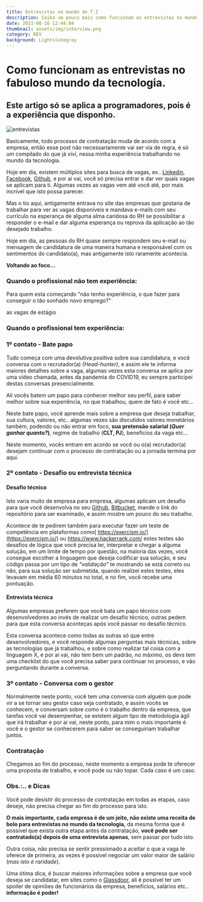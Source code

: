 ```yaml
---
title: Entrevistas no mundo de T.I
description: Saiba um pouco mais como funcionam as entrevistas no mundo da técnologia
date: 2021-08-16 12:44:04
thumbnail: assets/img/interview.png
category: DEV
background: Lightslategray
---
```

# Como funcionam as entrevistas no fabuloso mundo da tecnologia.

## **Este artigo só se aplica a programadores, pois é a experiência que disponho.**

![entrevistas](assets/img/interview.png "entrevistas")

Basicamente, todo processo de contratação muda de acordo com a empresa, então esse post não necessariamente vai ser via de regra, é só um compilado do que já vivi, nessa minha experiência trabalhando no mundo da tecnologia.

Hoje em dia, existem múltiplos sites para busca de vagas, ex.. [Linkedin](https://www.linkedin.com/feed/), [Facebook](https://www.facebook.com/groups/frontendvagas), [Github](https://github.com/frontendbr/vagas), e por ai vai, você só precisa entrar e dar ver quais vagas se aplicam para ti. Algumas vezes as vagas vem até você até, por mais incrível que isto possa parecer.

Mas o tio aqui, antigamente entrava no site das empresas que gostaria de trabalhar para ver as vagas disponíveis e mandava e-mails com seu currículo na esperança de alguma alma caridosa do RH se possibilitar a responder o e-mail e dar alguma esperança ou reprova da aplicação ao tão desejado trabalho. 

Hoje em dia, as pessoas do RH quase sempre respondem seu e-mail ou mensagem de candidatura de uma maneira humana e responsável com os sentimentos do candidato(a), mas antigamente isto raramente acontecia.

**Voltando ao foco...**

### **Quando o profissional não tem experiência:**

Para quem esta começando "não tenho experiência, o que fazer para conseguir o tão sonhado novo emprego?"

as vagas de estágio



### **Quando o profissional tem experiência:**

### **1º contato - Bate papo**

Tudo começa com uma devolutiva positiva sobre sua candidatura, e você conversa com o recrutador(a) *(Head-hunter)*, e assim ele te informa maiores detalhes sobre a vaga, algumas vezes esta conversa se aplica por uma vídeo chamada, antes da pandemia do COVID19, eu sempre participei destas conversas presencialmente. 

Ali vocês batem um papo para conhecer melhor seu perfil, para saber melhor sobre sua experiência, no que trabalhou, quem de fato é você etc...

Neste bate papo, você aprende mais sobre a empresa que deseja trabalhar, sua cultura, valores, etc.. algumas vezes são discutidos valores monetários também, podendo ou não entrar em foco, **sua pretensão salarial (***Quer ganhar quanto?***)**, regime de trabalho (**CLT, PJ**), benefícios da vaga etc...

Neste momento, vocês entram em acordo se você ou o(a) recrutador(a) desejam continuar com o processo de contratação ou a jornada termina por aqui.

### **2º contato - Desafio ou entrevista técnica**

#### Desafio técnico

Isto varia muito de empresa para empresa, algumas aplicam um desafio para que você desenvolva no seu [Github](https://github.com/), [Bitbucket](https://bitbucket.org/), mande o link do repositório para ser examinado, e assim mostre um pouco do seu trabalho. 

Acontece de te pedirem também para executar fazer um teste de competência em plataformas como[ https://exercism.io/](https://exercism.io/) ou <https://www.hackerrank.com/> estes testes são desafios de lógica que você precisa ler, interpretar e chegar a alguma solução, em um limite de tempo por questão, na maioria das vezes, você consegue escolher a linguagem que deseja codificar sua solução, e seu código passa por um tipo de *"validação"* te mostrando se está correto ou não, para sua solução ser submetida, quando realizei estes testes, eles levavam em média 60 minutos no total, e no fim, você recebe uma pontuação.

#### Entrevista técnica

Algumas empresas preferem que você bata um papo técnico com desenvolvedores ao invés de realizar um desafio técnico, outras pedem para que esta conversa aconteças após você passar no desafio técnico.

Esta conversa acontece como todas as outras só que entre desenvolvedores, e você responde algumas perguntas mais técnicas, sobre as tecnologias que já trabalhou, e sobre como realizar tal coisa com a linguagem X, e por ai vai, não tem bem um padrão, no máximo, os devs tem uma checklist do que você precisa saber para continuar no processo, e vão perguntando durante a conversa.

### **3º contato - Conversa com o gestor**

Normalmente neste ponto, você tem uma conversa com alguém que pode vir a se tornar seu gestor caso seja contratado, e assim vocês se conhecem, e conversam sobre como é o trabalho dentro da empresa, que tarefas você vai desempenhar, se existem algum tipo de metodologia ágil que irá trabalhar e por ai vai, neste ponto, para mim o mais importante é você e o gestor se conhecerem para saber se conseguiriam trabalhar juntos.

### **Contratação**

Chegamos ao fim do processo, neste momento a empresa pode te oferecer uma proposta de trabalho, e você pode ou não topar. Cada caso é um caso.

### Obs.:.. e Dicas

Você pode desistir do processo de contratação em todas as etapas, caso deseje, não precisa chegar ao fim do processo para isto.

**O mais importante, cada empresa é de um jeito, não existe uma receita de bolo para entrevistas no mundo da tecnologia,** da mesma forma que é possível que exista outra etapa antes da contratação, **você pode ser contratado(a) depois de uma entrevista apenas**, sem passar por tudo isto.

Outra coisa, não precisa se sentir pressionado a aceitar o que a vaga te oferece de primeira, as vezes é possível negociar um valor maior de salário (*mas isto é raridade*).

Uma ótima dica, é buscar maiores informações sobre a empresa que você deseja se candidatar, em sites como o [Glassdoor](https://www.glassdoor.com.br/member/home/index.htm), ali é possível ter um spoiler de opiniões de funcionários da empresa, benefícios, salários etc.. **informação é poder!**